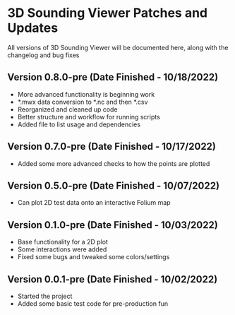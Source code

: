 # 3D Sounding Viewer Patches and Updates
All versions of 3D Sounding Viewer will be documented here, along with the changelog and bug fixes

## Version 0.8.0-pre (Date Finished - 10/18/2022)
- More advanced functionality is beginning work
- *.mwx data conversion to *.nc and then *.csv
- Reorganized and cleaned up code
- Better structure and workflow for running scripts
- Added file to list usage and dependencies

## Version 0.7.0-pre (Date Finished - 10/17/2022)
- Added some more advanced checks to how the points are plotted

## Version 0.5.0-pre (Date Finished - 10/07/2022)
- Can plot 2D test data onto an interactive Folium map

## Version 0.1.0-pre (Date Finished - 10/03/2022)
- Base functionality for a 2D plot
- Some interactions were added
- Fixed some bugs and tweaked some colors/settings

## Version 0.0.1-pre (Date Finished - 10/02/2022)
- Started the project
- Added some basic test code for pre-production fun